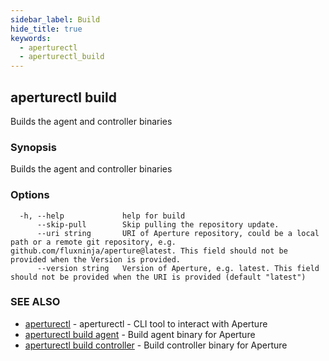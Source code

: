 ```yaml
---
sidebar_label: Build
hide_title: true
keywords:
  - aperturectl
  - aperturectl_build
---
```


## aperturectl build

Builds the agent and controller binaries

### Synopsis

Builds the agent and controller binaries

### Options

```
  -h, --help             help for build
      --skip-pull        Skip pulling the repository update.
      --uri string       URI of Aperture repository, could be a local path or a remote git repository, e.g. github.com/fluxninja/aperture@latest. This field should not be provided when the Version is provided.
      --version string   Version of Aperture, e.g. latest. This field should not be provided when the URI is provided (default "latest")
```

### SEE ALSO

- [aperturectl](/reference/aperturectl/aperturectl.md) - aperturectl - CLI tool to interact with Aperture
- [aperturectl build agent](/reference/aperturectl/build/agent/agent.md) - Build agent binary for Aperture
- [aperturectl build controller](/reference/aperturectl/build/controller/controller.md) - Build controller binary for Aperture
